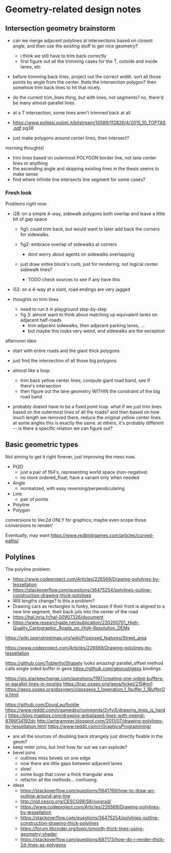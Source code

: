 # Geometry-related design notes

## Intersection geometry brainstorm

- can we merge adjacent polylines at intersections based on closest angle, and then use the existing stuff to get nice geometry?
	- i think we still have to trim back correctly
	- first figure out all the trimming cases for the T, outside and inside lanes, etc


- before trimming back lines, project out the correct width. sort all those points by angle from the center. thats the intersection polygon? then somehow trim back lines to hit that nicely.
- do the current trim_lines thing, but with lines, not segments? no, there'd be many almost-parallel lines.

- at a T intersection, some lines aren't trimmed back at all

- https://www.politesi.polimi.it/bitstream/10589/112826/4/2015_10_TOPTAS.pdf pg38

- just make polygons around center lines, then intersect?






morning thoughts!

- trim lines based on outermost POLYGON border line, not lane center lines or anything
- the ascending angle and skipping existing lines in the thesis seems to make sense
- find where infinite line intersects line segment for some cases?

### Fresh look

Problems right now:
- i28: on a simple 4-way, sidewalk polygons both overlap and leave a little bit of gap space
	- fig1: could trim back, but would want to later add back the corners for sidewalks.
	- fig2: embrace overlap of sidewalks at corners
		- dont worry about agents on sidewalks overlapping

	- just draw entire block's curb, just for rendering, not logical center sidewalk lines?
		- TODO check sources to see if any have this
- i52: on a 4-way at a slant, road endings are very jagged


- thoughts on trim lines
	- need to run it in playground step-by-step
	- fig 3: almost want to think about matching up equivalent lanes on adjacent half-roads
		- trim adjacent sidewalks, then adjacent parking lanes, ...
		- but maybe this looks very weird, and sidewalks are the exception




afternoon idea:
- start with entire roads and the giant thick polygons
- just find the intersection of all those big polygons

- almost like a loop:
	- trim back yellow center lines, compute giant road band, see if there's intersection
	- then figure out the lane geometry WITHIN the constraint of the big road band
- probably doesnt have to be a fixed point loop. what if we just trim lines based on the outermost lines of all the roads? and then based on how much length we removed there, reduce the original yellow center lines. at some angles this is exactly the same. at others, it's probably different -- is there a specific relation we can figure out?


## Basic geometric types

Not aiming to get it right forever, just improving the mess now.

- Pt2D
	- just a pair of f64's, representing world space (non-negative)
	- no more ordered_float; have a variant only when needed
- Angle
	- normalized, with easy reversing/perpendicularing
- Line
	- pair of points
- Polyline
- Polygon

conversions to Vec2d ONLY for graphics; maybe even scope those conversions to render/

Eventually, may want https://www.redblobgames.com/articles/curved-paths/

## Polylines

The polyline problem:
- https://www.codeproject.com/Articles/226569/Drawing-polylines-by-tessellation
- https://stackoverflow.com/questions/36475254/polylines-outline-construction-drawing-thick-polylines
- Will lengths change? Is this a problem?
- Drawing cars as rectangles is funky, because if their front is aligned to a new line segment, their back juts into the center of the road
- https://hal.inria.fr/hal-00907326/document
- https://www.researchgate.net/publication/220200701_High-Quality_Cartographic_Roads_on_High-Resolution_DEMs


https://wiki.openstreetmap.org/wiki/Proposed_features/Street_area


https://www.codeproject.com/Articles/226569/Drawing-polylines-by-tessellation

https://github.com/Toblerity/Shapely looks amazing! parallel_offset method calls single sided buffer in geos
	https://github.com/georust/geos bindings

https://gis.stackexchange.com/questions/1197/creating-one-sided-buffers-or-parallel-lines-in-postgis
https://trac.osgeo.org/geos/ticket/215#no1
https://geos.osgeo.org/doxygen/classgeos_1_1operation_1_1buffer_1_1BufferOp.html

https://github.com/DougLau/footile
https://www.reddit.com/r/gamedev/comments/2yfyi5/drawing_lines_is_hard/
	https://blog.mapbox.com/drawing-antialiased-lines-with-opengl-8766f34192dc
	http://artgrammer.blogspot.com/2011/07/drawing-polylines-by-tessellation.html
https://www.reddit.com/r/GraphicsProgramming/


- are all the sources of doubling back strangely just directly fixable in the geom?
- keep miter joins, but limit how far out we can explode?
- bevel joins
	- outlines miss bevels on one edge
	- now there are little gaps between adjacent lanes
	- slow!
	- some bugs that cover a thick triangular area
	- refactor all the methods... confusing.
- ideas
	- https://stackoverflow.com/questions/5641769/how-to-draw-an-outline-around-any-line
	- http://old.cescg.org/CESCG99/SKrivograd/
	- https://www.codeproject.com/Articles/226569/Drawing-polylines-by-tessellation
	- https://stackoverflow.com/questions/36475254/polylines-outline-construction-drawing-thick-polylines
	- https://forum.libcinder.org/topic/smooth-thick-lines-using-geometry-shader
	- https://stackoverflow.com/questions/687173/how-do-i-render-thick-2d-lines-as-polygons
